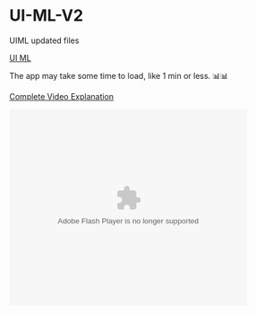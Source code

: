 # UI-ML-V2
UIML updated files

[UI ML](http://uiml.herokuapp.com/)

The app may take some time to load, like 1 min or less.
📊📊


[Complete Video Explanation](https://www.youtube.com/playlist?list=PLPL68eAk13ftZWE40_teT3NCWW5ChFqWs)


<object width="425" height="350">
  <param name="movie" value="https://www.youtube.com/playlist?list=PLPL68eAk13ftZWE40_teT3NCWW5ChFqWs" />
  <param name="wmode" value="transparent" />
  <embed src="https://www.youtube.com/playlist?list=PLPL68eAk13ftZWE40_teT3NCWW5ChFqWs"
         type="application/x-shockwave-flash"
         wmode="transparent" width="425" height="350" />
</object>

